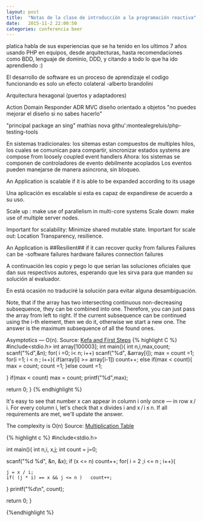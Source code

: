 ```yaml
---
layout: post
title:  "Notas de la clase de introducción a la programación reactiva"
date:   2015-11-2 22:00:50
categories: conferencia beer
---
```


platica habla de sus experiencias que se  ha tenido en los ultimos 7 años usando  PHP en equipos, desde arquitecturas, hasta  recomendaciones como
BDD, lenguaje de dominio, DDD, y citando a todo lo que ha ido aprendiendo :)


El desarrollo de software es un proceso de aprendizaje 
el codigo funcionando  es solo un efecto colateral 
-alberto brandolini


Arquitectura hexagonal  (puertos y adaptadores)


Action Domain Responder
ADR 
MVC
diseño orientado a objetos
"no puedes mejorar el diseño  si no sabes hacerlo"

"principal package an sing"
mathias nova
githu':montealegreluis/php-testing-tools

En sistemas tradicionales: los sitemas estan compuestos de multiples hilos, los cuales se comunican para compartir, sincronizar estados
systems are compose from loosely coupled event handlers
Ahora: los sistemas se componen de controladores de evento debilmente acoplados
Los eventos pueden manejarse de manera asincrona, sin bloqueo.

An Application is scalable if it is able to be expanded according to its usage

Una aplicación es escalable si esta es capaz de expandirese  de acuerdo a su uso.


Scale up : make use of parallelism in multi-core systems
Scale down: make use of multiple server nodes.

Important for scalability:  Minimize shared mutable state.
Important for scale out: Location Transparency, resilience.


An Application is ##Resilient## if it can recover qucky from failures 
Failures can be
-software failures
hardware failures 
connection failures




A continuación les copio y pego  lo que serian las soluciones oficiales que dan sus respectivos autores, esperando que les sirva para  que manden su solución al evaluador.

En está ocasión no traduciré la solución para evitar alguna desambiguación.

Note, that if the array has two intersecting continuous non-decreasing subsequence, they can be combined into one. Therefore, you can just pass the array from left to right. If the current subsequence can be continued using the i-th element, then we do it, otherwise we start a new one. The answer is the maximum subsequence of all the found ones.

Asymptotics — O(n).
Source: [Kefa and First Steps]
{% highlight C %}
#include<stdio.h>
int array[100003];
int main(){
  int n,i,max,count;
  scanf("%d",&n);
  for( i =0; i< n; i++)
    scanf("%d", &array[i]);
  max = count =1;
  for(i =1; i < n ; i++){
    if(array[i] >= array[i-1])
      count++;
    else if(max < count){
      max = count;
      count =1;
    }else count =1;

  }
  if(max < count) max = count;
  printf("%d",max);


return 0;
}
{% endhighlight %}



It's easy to see that number x can appear in column i only once — in row x / i. For every column i, let's check that x divides i and x / i ≤ n. If all requirements are met, we'll update the answer.

The complexity is O(n)
Source: [Multiplication Table]



{% highlight c %}
#include<stdio.h>

int main(){
  int n,i, x,j;
  int count = j=0;

  scanf("%d %d", &n, &x);
  if (x <= n) count++;
  for( i = 2 ;i <= n ; i++){

    j = x / i;
    if( (j * i) == x && j <= n )   count++;

  }
  printf("%d\n", count);


  return 0;
}

{%endhighlight %}


[Multiplication Table]: http://codeforces.com/blog/entry/20226
[Kefa and First Steps]: http://codeforces.com/blog/entry/20468
